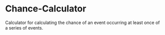 # Chance-Calculator
Calculator for calculating the chance of an event occurring at least once of a series of events.
